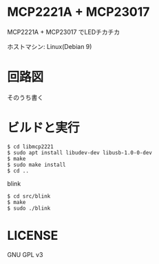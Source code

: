 # MCP2221A + MCP23017

MCP2221A + MCP23017 でLEDチカチカ

ホストマシン: Linux(Debian 9)

# 回路図

そのうち書く

# ビルドと実行

	$ cd libmcp2221
	$ sudo apt install libudev-dev libusb-1.0-0-dev
	$ make
	$ sudo make install
	$ cd ..

blink

	$ cd src/blink
	$ make
	$ sudo ./blink

# LICENSE

GNU GPL v3
